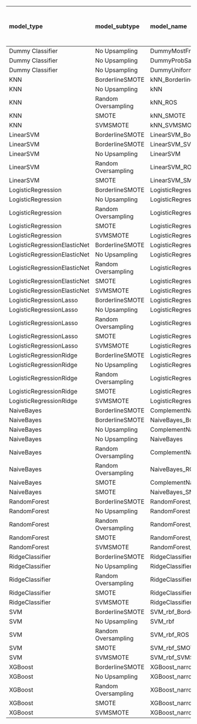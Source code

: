 | model_type                   | model_subtype       | model_name                                   |   title |   title and first paragraph |   title and 5 sentences |   title and 10 sentences |   title and first sentence each paragraph | raw text   |
|:-----------------------------|:--------------------|:---------------------------------------------|--------:|----------------------------:|------------------------:|-------------------------:|------------------------------------------:|:-----------|
| Dummy Classifier             | No Upsampling       | DummyMostFrequent                            |   0.191 |                       0.191 |                   0.191 |                    0.191 |                                     0.191 | 0.191      |
| Dummy Classifier             | No Upsampling       | DummyProbSampling                            |   0.343 |                       0.349 |                   0.392 |                    0.373 |                                     0.329 | 0.371      |
| Dummy Classifier             | No Upsampling       | DummyUniformSampling                         |   0.434 |                       0.453 |                   0.449 |                    0.423 |                                     0.474 | 0.443      |
| KNN                          | BorderlineSMOTE     | kNN_BorderlineSMOTE                          |   0.422 |                       0.508 |                   0.476 |                    0.505 |                                     0.379 | 0.362      |
| KNN                          | No Upsampling       | kNN                                          |   0.315 |                       0.364 |                   0.309 |                    0.269 |                                     0.246 | 0.039      |
| KNN                          | Random Oversampling | kNN_ROS                                      |   0.39  |                       0.459 |                   0.407 |                    0.352 |                                     0.326 | 0.070      |
| KNN                          | SMOTE               | kNN_SMOTE                                    |   0.44  |                       0.497 |                   0.447 |                    0.518 |                                     0.443 | 0.407      |
| KNN                          | SVMSMOTE            | kNN_SVMSMOTE                                 |   0     |                       0.513 |                   0.509 |                    0     |                                     0     | 0          |
| LinearSVM                    | BorderlineSMOTE     | LinearSVM_BorderlineSMOTE                    |   0.338 |                       0.365 |                   0.395 |                    0.382 |                                     0.426 | 0.459      |
| LinearSVM                    | BorderlineSMOTE     | LinearSVM_SVMSMOTE                           |   0     |                       0.365 |                   0.395 |                    0     |                                     0     | 0          |
| LinearSVM                    | No Upsampling       | LinearSVM                                    |   0.338 |                       0.365 |                   0.395 |                    0.382 |                                     0.426 | 0.459      |
| LinearSVM                    | Random Oversampling | LinearSVM_ROS                                |   0.338 |                       0.365 |                   0.395 |                    0.382 |                                     0.426 | 0.459      |
| LinearSVM                    | SMOTE               | LinearSVM_SMOTE                              |   0.338 |                       0.365 |                   0.395 |                    0.382 |                                     0.426 | 0.459      |
| LogisticRegression           | BorderlineSMOTE     | LogisticRegression_BorderlineSMOTE           |   0.336 |                       0.364 |                   0.401 |                    0.394 |                                     0.412 | 0.455      |
| LogisticRegression           | No Upsampling       | LogisticRegression                           |   0.34  |                       0.367 |                   0.382 |                    0.337 |                                     0.439 | 0.456      |
| LogisticRegression           | Random Oversampling | LogisticRegression_ROS                       |   0.338 |                       0.364 |                   0.392 |                    0.413 |                                     0.407 | 0.466      |
| LogisticRegression           | SMOTE               | LogisticRegression_SMOTE                     |   0.336 |                       0.365 |                   0.392 |                    0.396 |                                     0.416 | 0.461      |
| LogisticRegression           | SVMSMOTE            | LogisticRegression_SVMSMOTE                  |   0.334 |                       0.401 |                   0.409 |                    0.367 |                                     0.441 | 0.460      |
| LogisticRegressionElasticNet | BorderlineSMOTE     | LogisticRegressionElasticNet_BorderlineSMOTE |   0.284 |                       0.392 |                   0.403 |                    0.387 |                                     0.431 | 0.490      |
| LogisticRegressionElasticNet | No Upsampling       | LogisticRegressionElasticNet                 |   0.284 |                       0.362 |                   0.395 |                    0.396 |                                     0.42  | 0.467      |
| LogisticRegressionElasticNet | Random Oversampling | LogisticRegressionElasticNet_ROS             |   0.284 |                       0.382 |                   0.409 |                    0.397 |                                     0.429 | 0.491      |
| LogisticRegressionElasticNet | SMOTE               | LogisticRegressionElasticNet_SMOTE           |   0.284 |                       0.388 |                   0.406 |                    0.393 |                                     0.426 | 0.488      |
| LogisticRegressionElasticNet | SVMSMOTE            | LogisticRegressionElasticNet_SVMSMOTE        |   0.284 |                       0.387 |                   0.419 |                    0.39  |                                     0.429 | 0.472      |
| LogisticRegressionLasso      | BorderlineSMOTE     | LogisticRegressionLasso_BorderlineSMOTE      |   0.202 |                       0.388 |                   0.415 |                    0.381 |                                     0.44  | 0.518      |
| LogisticRegressionLasso      | No Upsampling       | LogisticRegressionLasso                      |   0.202 |                       0.388 |                   0.397 |                    0.376 |                                     0.429 | 0.485      |
| LogisticRegressionLasso      | Random Oversampling | LogisticRegressionLasso_ROS                  |   0.209 |                       0.402 |                   0.408 |                    0.389 |                                     0.466 | 0.516      |
| LogisticRegressionLasso      | SMOTE               | LogisticRegressionLasso_SMOTE                |   0.202 |                       0.394 |                   0.408 |                    0.38  |                                     0.448 | 0.521      |
| LogisticRegressionLasso      | SVMSMOTE            | LogisticRegressionLasso_SVMSMOTE             |   0.217 |                       0.391 |                   0.429 |                    0.374 |                                     0.467 | 0.509      |
| LogisticRegressionRidge      | BorderlineSMOTE     | LogisticRegressionRidge_BorderlineSMOTE      |   0.334 |                       0.479 |                   0.47  |                    0.43  |                                     0.423 | 0.446      |
| LogisticRegressionRidge      | No Upsampling       | LogisticRegressionRidge                      |   0.337 |                       0.463 |                   0.451 |                    0.412 |                                     0.417 | 0.436      |
| LogisticRegressionRidge      | Random Oversampling | LogisticRegressionRidge_ROS                  |   0.341 |                       0.481 |                   0.454 |                    0.437 |                                     0.461 | 0.446      |
| LogisticRegressionRidge      | SMOTE               | LogisticRegressionRidge_SMOTE                |   0.335 |                       0.475 |                   0.46  |                    0.421 |                                     0.431 | 0.446      |
| LogisticRegressionRidge      | SVMSMOTE            | LogisticRegressionRidge_SVMSMOTE             |   0.35  |                       0.45  |                   0.448 |                    0.424 |                                     0.447 | 0.449      |
| NaiveBayes                   | BorderlineSMOTE     | ComplementNaiveBayes_BorderlineSMOTE         |   0.337 |                       0.524 |                   0.544 |                    0.552 |                                     0.541 | 0.575      |
| NaiveBayes                   | BorderlineSMOTE     | NaiveBayes_BorderlineSMOTE                   |   0.365 |                       0.508 |                   0.556 |                    0.559 |                                     0.544 | 0.579      |
| NaiveBayes                   | No Upsampling       | ComplementNaiveBayes                         |   0.333 |                       0.455 |                   0.471 |                    0.476 |                                     0.476 | 0.467      |
| NaiveBayes                   | No Upsampling       | NaiveBayes                                   |   0.225 |                       0.204 |                   0.288 |                    0.329 |                                     0.403 | 0.431      |
| NaiveBayes                   | Random Oversampling | ComplementNaiveBayes_ROS                     |   0.376 |                       0.555 |                   0.537 |                    0.572 |                                     0.548 | 0.575      |
| NaiveBayes                   | Random Oversampling | NaiveBayes_ROS                               |   0.334 |                       0.552 |                   0.55  |                    0.557 |                                     0.545 | 0.583      |
| NaiveBayes                   | SMOTE               | ComplementNaiveBayes_SMOTE                   |   0.322 |                       0.526 |                   0.544 |                    0.557 |                                     0.544 | **0.585**  |
| NaiveBayes                   | SMOTE               | NaiveBayes_SMOTE                             |   0.358 |                       0.528 |                   0.531 |                    0.558 |                                     0.551 | 0.582      |
| RandomForest                 | BorderlineSMOTE     | RandomForest_BorderlineSMOTE                 |   0.304 |                       0.439 |                   0.362 |                    0.393 |                                     0.395 | 0.415      |
| RandomForest                 | No Upsampling       | RandomForest                                 |   0.315 |                       0.484 |                   0.378 |                    0.39  |                                     0.393 | 0.423      |
| RandomForest                 | Random Oversampling | RandomForest_ROS                             |   0.324 |                       0.55  |                   0.409 |                    0.398 |                                     0.418 | 0.427      |
| RandomForest                 | SMOTE               | RandomForest_SMOTE                           |   0.3   |                       0.461 |                   0.352 |                    0.393 |                                     0.379 | 0.436      |
| RandomForest                 | SVMSMOTE            | RandomForest_SVMSMOTE                        |   0.302 |                       0.469 |                   0.386 |                    0.405 |                                     0.415 | 0.433      |
| RidgeClassifier              | BorderlineSMOTE     | RidgeClassifier_BorderlineSMOTE              |   0.339 |                       0.486 |                   0.46  |                    0.436 |                                     0.442 | 0.453      |
| RidgeClassifier              | No Upsampling       | RidgeClassifier                              |   0.339 |                       0.486 |                   0.46  |                    0.436 |                                     0.442 | 0.453      |
| RidgeClassifier              | Random Oversampling | RidgeClassifier_ROS                          |   0.339 |                       0.486 |                   0.46  |                    0.436 |                                     0.442 | 0.453      |
| RidgeClassifier              | SMOTE               | RidgeClassifier_SMOTE                        |   0.339 |                       0.486 |                   0.46  |                    0.436 |                                     0.442 | 0.453      |
| RidgeClassifier              | SVMSMOTE            | RidgeClassifier_SVMSMOTE                     |   0.347 |                       0.504 |                   0.443 |                    0.431 |                                     0.451 | 0.457      |
| SVM                          | BorderlineSMOTE     | SVM_rbf_BorderlineSMOTE                      |   0.338 |                       0.199 |                   0.184 |                    0.199 |                                     0.212 | 0.271      |
| SVM                          | No Upsampling       | SVM_rbf                                      |   0.203 |                       0.165 |                   0.155 |                    0.278 |                                     0.32  | 0.406      |
| SVM                          | Random Oversampling | SVM_rbf_ROS                                  |   0.218 |                       0.159 |                   0.274 |                    0.359 |                                     0.308 | 0.424      |
| SVM                          | SMOTE               | SVM_rbf_SMOTE                                |   0.345 |                       0.196 |                   0.189 |                    0.199 |                                     0.21  | 0.263      |
| SVM                          | SVMSMOTE            | SVM_rbf_SVMSMOTE                             |   0.417 |                       0.199 |                   0.191 |                    0.188 |                                     0.223 | 0.225      |
| XGBoost                      | BorderlineSMOTE     | XGBoost_narrow_BorderlineSMOTE               |   0.246 |                       0.501 |                   0.359 |                    0.354 |                                     0.433 | 0.477      |
| XGBoost                      | No Upsampling       | XGBoost_narrow                               |   0.256 |                       0.531 |                   0.392 |                    0.372 |                                     0.442 | 0.464      |
| XGBoost                      | Random Oversampling | XGBoost_narrow_ROS                           |   0.29  |                       0.543 |                   0.402 |                    0.395 |                                     0.43  | 0.501      |
| XGBoost                      | SMOTE               | XGBoost_narrow_SMOTE                         |   0.258 |                       0.501 |                   0.355 |                    0.343 |                                     0.427 | 0.466      |
| XGBoost                      | SVMSMOTE            | XGBoost_narrow_SVMSMOTE                      |   0.252 |                       0.511 |                   0.385 |                    0.376 |                                     0.415 | 0.444      |